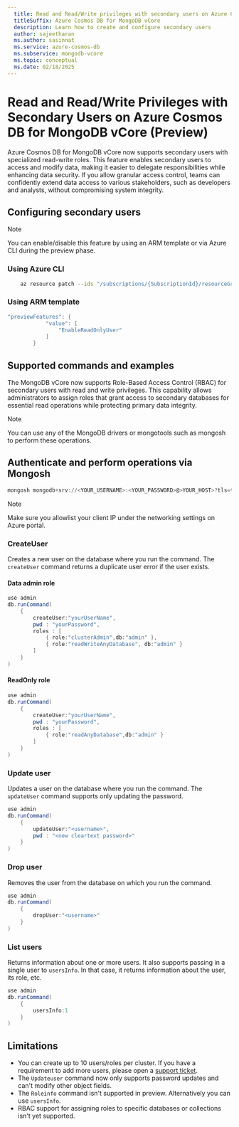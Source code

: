 ```yaml
---
  title: Read and Read/Write privileges with secondary users on Azure Cosmos DB for MongoDB vCore
  titleSuffix: Azure Cosmos DB for MongoDB vCore
  description: Learn how to create and configure secondary users  
  author: sajeetharan
  ms.author: sasinnat
  ms.service: azure-cosmos-db
  ms.subservice: mongodb-vcore
  ms.topic: conceptual
  ms.date: 02/18/2025
---
```


# Read and Read/Write Privileges with Secondary Users on Azure Cosmos DB for MongoDB vCore (Preview)

Azure Cosmos DB for MongoDB vCore now supports secondary users with specialized read-write roles. This feature enables secondary users to access and modify data, making it easier to delegate responsibilities while enhancing data security. If you allow granular access control, teams can confidently extend data access to various stakeholders, such as developers and analysts, without compromising system integrity.


## Configuring secondary users 

 > [!NOTE]
>  You can enable/disable this feature by using an ARM template or via Azure CLI during the preview phase.

### Using Azure CLI

```Bash
    az resource patch --ids "/subscriptions/{SubscriptionId}/resourceGroups/{ResourceGroup}/providers/Microsoft.DocumentDB/mongoClusters/{ClusterName}" --api-version 2024-10-01-preview --properties "{\"previewFeatures\": [\"EnableReadOnlyUser\"]}"
```

### Using ARM template


```powershell
"previewFeatures": {
            "value": [
                "EnableReadOnlyUser"
            ]
        }

```
 
## Supported commands and examples

 The MongoDB vCore now supports Role-Based Access Control (RBAC) for secondary users with read and write privileges. This capability allows administrators to assign roles that grant access to secondary databases for essential read operations while protecting primary data integrity.

 > [!NOTE]
>  You can use any of the MongoDB drivers or mongotools such as mongosh to perform these operations.

## Authenticate and perform operations via Mongosh

```powershell
mongosh mongodb+srv://<YOUR_USERNAME>:<YOUR_PASSWORD>@>YOUR_HOST>?tls=true&authMechanism=SCRAM-SHA-256&retrywrites=false&maxIdleTimeMS=120000
```
 > [!NOTE]
>  Make sure you allowlist your client IP under the networking settings on Azure portal. 

### CreateUser

Creates a new user on the database where you run the command. The `createUser` 
command returns a duplicate user error if the user exists. 

#### Data admin role 

```powershell
use admin
db.runCommand(
    {
        createUser:"yourUserName",
        pwd : "yourPassword",
        roles : [
            { role:"clusterAdmin",db:"admin" },
            { role:"readWriteAnyDatabase", db:"admin" }
        ]
    }
)
```

#### ReadOnly role

```powershell
use admin
db.runCommand(
    {
        createUser:"yourUserName",
        pwd : "yourPassword",
        roles : [
            { role:"readAnyDatabase",db:"admin" }
        ]
    }
)
```

### Update user

Updates a user on the database where you run the command. The `updateUser` 
command supports only updating the password.

```powershell
use admin
db.runCommand(
    {
        updateUser:"<username>",
        pwd : "<new cleartext password>"
    }
)
```

### Drop user

Removes the user from the database on which you run the command. 

```powershell
use admin
db.runCommand(
    {
        dropUser:"<username>"
    }
)
```

### List users

Returns information about one or more users. It also supports passing in a single user to `usersInfo`. In that case, it returns information about the user, its role, etc.



```powershell
use admin
db.runCommand(
    {
        usersInfo:1
    }
)
```

## Limitations

-  You can create up to 10 users/roles per cluster. If you have a requirement to add more users, please open a [support ticket](/azure/azure-portal/supportability/how-to-create-azure-support-request).
-  The `Updateuser` command now only supports password updates and can't modify other object fields.
-  The `Roleinfo` command isn't supported in preview. Alternatively you can use `usersInfo`.
-  RBAC support for assigning roles to specific databases or collections isn't yet supported.
